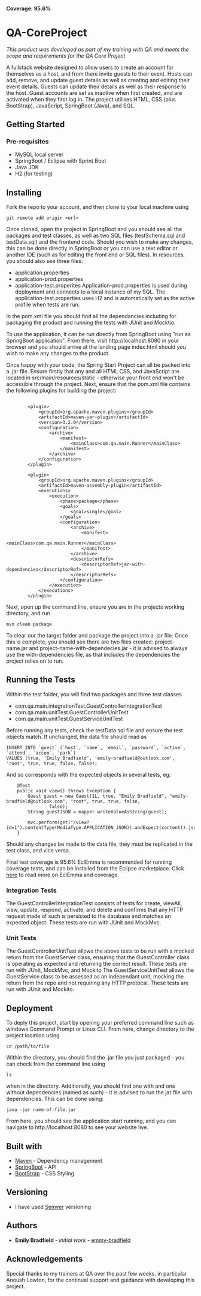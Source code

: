#### Coverage: 95.6%
# QA-CoreProject
*This product was developed as part of my training with QA and meets the scope and requirements for the QA Core Project*

A fullstack website designed to allow users to create an account for themselves as a host, and from there invite guests to their event. Hosts can add, remove, and update guest details as well as creating and editing their event details. Guests can update their details as well as their response to the host. Guest accounts are set as inactive when first created, and are activated when they first log in. The project utilises HTML, CSS (plus BootStrap), JavaScript, SpringBoot (Java), and SQL.


## Getting Started
### Pre-requisites
* MySQL local server
* SpringBoot / Eclipse with Sprint Boot
* Java JDK
* H2 (for testing)

## Installing
Fork the repo to your account, and then clone to your local machine using
```
git remote add origin <url>
```
Once cloned, open the project in SpringBoot and you should see all the packages and test classes, as well as two SQL files (testSchema.sql and testData.sql) and the frontend code. 
Should you wish to make any changes, this can be done directly in SpringBoot or you can use a text editor or another IDE (such as for editing the front end or SQL files).
In resources, you should also see three files:
* application.properties
* application-prod.properties
* application-test.properites
Application-prod.properties is used during deployment and connects to a local instance of my SQL. The application-test.properties uses H2 and is automatically set as the active profile when tests are run.

In the pom.xml file you should find all the dependancies including for packaging the product and running the tests with JUnit and Mocktio.

To use the application, it can be run directly from SpringBoot using "run as SpringBoot application". From there, visit http://localhost:8080 in your browser and you should arrive at the landing page index.html should you wish to make any changes to the product.

Once happy with your code, the Spring Start Project can all be packed into a .jar file. Ensure firstly that any and all HTMl, CSS, and JavaScript are located in src/main/resources/static - otherwise your front end won't be accessible through the project.
Next, ensure that the pom.xml file contains the following plugins for building the project:
```

        <plugin>
            <groupId>org.apache.maven.plugins</groupId>
            <artifactId>maven-jar-plugin</artifactId>
            <version>3.2.0</version>
            <configuration>
                <archive>
                    <manifest>
                        <mainClass>com.qa.main.Runner</mainClass>
                    </manifest>
                </archive>
            </configuration>
        </plugin>

        <plugin>
            <groupId>org.apache.maven.plugins</groupId>
            <artifactId>maven-assembly-plugin</artifactId>
            <executions>
                <execution>
                    <phase>package</phase>
                    <goals>
                        <goal>single</goal>
                    </goals>
                    <configuration>
                        <archive>
                            <manifest>
                                <mainClass>com.qa.main.Runner</mainClass>
                            </manifest>
                        </archive>
                        <descriptorRefs>
                            <descriptorRef>jar-with-dependencies</descriptorRef>
                        </descriptorRefs>
                    </configuration>
                </execution>
            </executions>
        </plugin>

```
Next, open up the command line, ensure you are in the projects working directory, and run
```
mvn clean package
```
To clear our the target folder and package the project into a .jar file. Once this is complete, you should see there are two files created: project-name.jar and project-name-with-dependecies.jar - it is advised to always use the with-dependencies file, as that includes the dependencies the project relies on to run. 

## Running the Tests
Within the test folder, you will find two packages and three test classes
* com.qa.main.integrationTest.GuestControllerIntegrationTest
* com.qa.main.unitTest.GuestControllerUnitTest
* com.qa.main.unitTest.GuestServiceUnitTest

Before running any tests, check the testData.sql file and ensure the test objects match. If unchanged, the data file should read as
```
INSERT INTO `guest` (`host`, `name`, `email`, `password`, `active`, `attend`, `accom`, `park`)
VALUES (true, 'Emily Bradfield', 'emily-bradfield@outlook.com', 'root', true, true, false, false); 
```
And so corresponds with the expected objects in several tests, eg:
```
	@Test
	public void view() throws Exception {
		Guest guest = new Guest(1L, true, "Emily Bradfield", "emily-bradfield@outlook.com", "root", true, true, false,
				false);
		String guestJSON = mapper.writeValueAsString(guest);

		mvc.perform(get("/view?id=1").contentType(MediaType.APPLICATION_JSON)).andExpect(content().json(guestJSON));
	}
```
Should any changes be made to the data file, they must be replicated in the test class, and vice versa.

Final test coverage is 95.6%
EclEmma is recommended for running coverage tests, and can be installed from the Eclipse marketplace. Click [here](https://www.eclemma.org/) to read more on EclEmma and coverage.

### Integration Tests
The GuestControllerIntegrationTest consists of tests for create, viewAll, view, update, respond, activate, and delete and confirms that any HTTP request made of such is persisted to the database and matches an expected object. These tests are run with JUnit and MockMvc.

### Unit Tests
The GuestControllerUnitTest allows the above tests to be run with a mocked return from the GuestServer class, ensuring that the GuestController class is operating as expected and returning the correct result. These tests are run with JUnit, MockMvc, and Mockito
The GuestServiceUnitTest allows the GuestService class to be assessed as an independant unit, mocking the return from the repo and not requiring any HTTP protocal. These tests are run with JUnit and Mockito.


## Deployment
To deply this project, start by opening your preferred command line such as windows Command Prompt or Linux CLI. From here, change directory to the project location using
```
cd /path/to/file
```
Within the directory, you should find the .jar file you just packaged - you can check from the command line using
```
ls
```
when in the directory. Additionally, you should find one with and one without dependencies (named as such) - it is advised to run the jar file with dependencies. This can be done using:
```
java -jar name-of-file.jar
```
From here, you should see the application start running, and you can navigate to http://localhost:8080 to see your website live.

## Built with
* [Maven](https://maven.apache.org/) - Dependency management
* [SpringBoot](https://spring.io/projects/spring-boot) - API
* [BootStrap](http://www.getbootstrap.com) - CSS Styling

## Versioning
* I have used [Semver](http://semver.org/) versioning

## Authors
* **Emily Bradfield** - *initial work* - [emmy-bradfield](https://www.github.come/emmy-bradfield)

## Acknowledgements
Special thanks to my trainers at QA over the past few weeks, in particular Anoush Lowton, for the continual support and guidance with developing this project.
